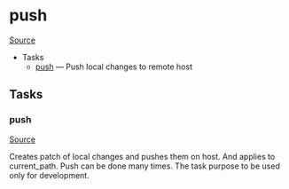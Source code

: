 <!-- DO NOT EDIT THIS FILE! -->
<!-- Instead edit recipe/deploy/push.php -->
<!-- Then run bin/docgen -->

# push

[Source](/recipe/deploy/push.php)



* Tasks
  * [push](#push) — Push local changes to remote host


## Tasks
### push
[Source](https://github.com/deployphp/deployer/search?q=%22push%22+in%3Afile+language%3Aphp+path%3Arecipe%2Fdeploy+filename%3Apush.php)

Creates patch of local changes and pushes them on host.
And applies to current_path. Push can be done many times.
The task purpose to be used only for development.


